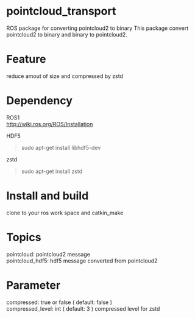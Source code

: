 # pointcloud_transport
ROS package for converting pointcloud2 to binary
This package convert pointcloud2 to binary and binary to pointcloud2.
 
# Feature
reduce amout of size and compressed by zstd

# Dependency
ROS1  
http://wiki.ros.org/ROS/Installation  
  
HDF5  
> sudo apt-get install libhdf5-dev

zstd  
> sudo apt-get install zstd

# Install and build
clone to your ros work space and catkin_make

# Topics
pointcloud: pointcloud2 message  
pointcloud_hdf5: hdf5 message converted from pointcloud2  

# Parameter
compressed: true or false ( default: false )  
compressed_level: int ( default: 3 ) compressed level for zstd  
